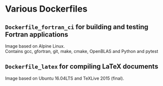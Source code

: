 # Various Dockerfiles

## `Dockerfile_fortran_ci` for building and testing Fortran applications
Image based on Alpine Linux.  
Contains gcc, gfortran, git, make, cmake, OpenBLAS
and Python and pytest

## `Dockerfile_latex` for compiling LaTeX documents
Image based on Ubuntu 16.04LTS and TeXLive 2015 (final).

